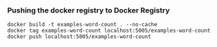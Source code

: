 ### Pushing the docker registry to Docker Registry

```
docker build -t examples-word-count . --no-cache
docker tag examples-word-count localhost:5005/examples-word-count
docker push localhost:5005/examples-word-count
```

